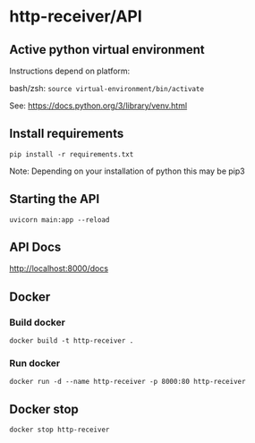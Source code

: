 # http-receiver/API

## Active python virtual environment

Instructions depend on platform:

bash/zsh: `source virtual-environment/bin/activate`

See: <https://docs.python.org/3/library/venv.html>

## Install requirements

`pip install -r requirements.txt`

Note: Depending on your installation of python this may be pip3

## Starting the API

`uvicorn main:app --reload`

## API Docs

<http://localhost:8000/docs>

## Docker

### Build docker

`docker build -t http-receiver .`

### Run docker

`docker run -d --name http-receiver -p 8000:80 http-receiver`

## Docker stop

`docker stop http-receiver`
